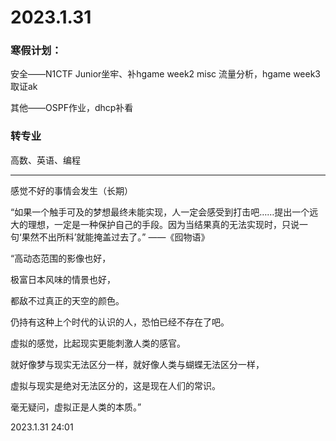 # 2023.1.31

### 寒假计划：

安全——N1CTF Junior坐牢、补hgame week2 misc 流量分析，hgame week3取证ak

其他——OSPF作业，dhcp补看

### 转专业

高数、英语、编程

------

感觉不好的事情会发生（长期）

“如果一个触手可及的梦想最终未能实现，人一定会感受到打击吧……提出一个远大的理想，一定是一种保护自己的手段。因为当结果真的无法实现时，只说一句‘果然不出所料’就能掩盖过去了。” ——《囮物语》

“高动态范围的影像也好，

极富日本风味的情景也好，

都敌不过真正的天空的颜色。

仍持有这种上个时代的认识的人，恐怕已经不存在了吧。

虚拟的感觉，比起现实更能刺激人类的感官。

就好像梦与现实无法区分一样，就好像人类与蝴蝶无法区分一样，

虚拟与现实是绝对无法区分的，这是现在人们的常识。

毫无疑问，虚拟正是人类的本质。”

2023.1.31 24:01

